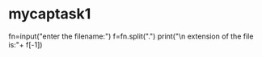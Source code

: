 # mycaptask1
fn=input("enter the filename:")
f=fn.split(".")
print("\n extension of the file is:"+ f[-1])

